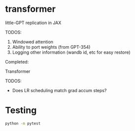 # transformer

little-GPT replication in JAX

TODOS:
1. Windowed attention 
2. Ability to port weights (from GPT-354)
3. Logging other information (wandb id, etc for easy restore)

Completed:

Transformer


TODOS: 
- Does LR scheduling match grad accum steps?

# Testing

```bash 
python -m pytest
```